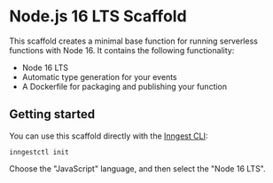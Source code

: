 # Node.js 16 LTS Scaffold

This scaffold creates a minimal base function for running serverless functions with
Node 16. It contains the following functionality:

- Node 16 LTS
- Automatic type generation for your events
- A Dockerfile for packaging and publishing your function

## Getting started

You can use this scaffold directly with the [Inngest CLI](https://github.com/inngest/inngestctl):

```
inngestctl init
```

Choose the "JavaScript" language, and then select the "Node 16 LTS".
